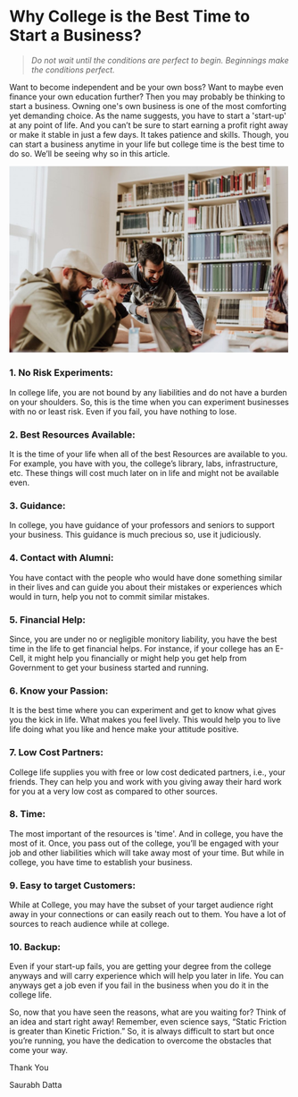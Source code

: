 # Why College is the Best Time to Start a Business?
>*Do not wait until the conditions are perfect to begin.
Beginnings make the conditions perfect.*

Want to become independent and be your own boss? Want to maybe even finance your own education further? Then you may probably be thinking to start a business. Owning one's own business is one of the most comforting yet demanding choice. As the name suggests, you have to start a 'start-up' at any point of life. And you can’t be sure to start earning a profit right away or make it stable in just a few days. It takes patience and skills. Though, you can start a business anytime in your life but college time is the best time to do so. We’ll be seeing why so in this article.

<img src="clgbussiness.jpg" width="500">

### 1. No Risk Experiments:
In college life, you are not bound by any liabilities and do not have a burden on your shoulders. So, this is the time when you can experiment
businesses with no or least risk. Even if you fail, you have nothing to lose.

### 2. Best Resources Available:
It is the time of your life when all of the best Resources are available to you. For example, you have with you, the college’s library, labs, infrastructure, etc. These things will cost much later on in life and might not be available even.

### 3. Guidance:
In college, you have guidance of your professors and seniors to support your business. This guidance is much precious so, use it judiciously.

### 4. Contact with Alumni:
You have contact with the people who would have done something similar in their lives and can guide you about their mistakes or experiences which would in turn, help you not to commit similar mistakes.

### 5. Financial Help:
Since, you are under no or negligible monitory liability, you have the best time in the life to get financial helps. For instance, if your college has an E-Cell, it might help you financially or might help you get help from Government to get your business started and running.

### 6. Know your Passion: 
It is the best time where you can experiment and get to know what gives you the kick in life. What makes you feel lively. This would help you to live life doing what you like and hence make your attitude positive.

### 7. Low Cost Partners: 
College life supplies you with free or low cost dedicated partners, i.e., your friends. They can help you and work with you giving away their hard work for you at a very low cost as compared to other sources.

### 8. Time: 
The most important of the resources is 'time'. And in college, you have the most of it. Once, you pass out of the college, you’ll be engaged with your job and other liabilities which will take away most of your time. But while in college, you have time to establish your business.

### 9. Easy to target Customers: 
While at College, you may have the subset of your target audience right away in your connections or can easily reach out to them. You have a lot of sources to reach audience while at college.

### 10. Backup: 
Even if your start-up fails, you are getting your degree from the college anyways and will carry experience which will help you later in life. You can anyways get a job even if you fail in the business when you do it in the college life.

So, now that you have seen the reasons, what are you waiting for? Think of an idea and start right away! Remember, even science says, “Static Friction is greater than Kinetic Friction.” So, it is always difficult to start but once you’re running, you have the dedication to overcome the obstacles that come your way.

Thank You

Saurabh Datta

